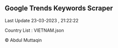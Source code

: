 

## Google Trends Keywords Scraper 
 
Last Update 23-03-2023 , 21:22:22

Country List :
VIETNAM.json



© Abdul Muttaqin 
